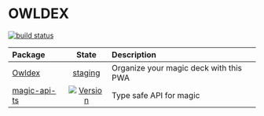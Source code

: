 # OWLDEX
[![build status](https://travis-ci.com/remunizz/owldex.svg?branch=master)](https://travis-ci.com/remunizz/owldex)

|Package|State|Description|
|:------|:---:|:----------|
|[Owldex](https://github.com/remunizz/owldex/tree/master/packages/owldex)|[staging](https://staging.owldex.com/)|Organize your magic deck with this PWA|
|[magic-api-ts](https://github.com/remunizz/owldex/tree/master/packages/magic-api-http)|[![Version](https://img.shields.io/npm/v/magic-api-ts.svg)](https://www.npmjs.org/package/magic-api-ts)|Type safe API for magic|